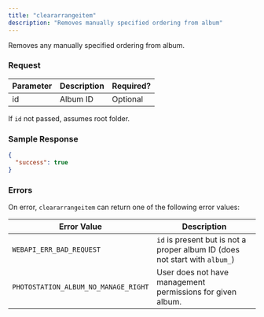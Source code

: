 ```yaml
---
title: "cleararrangeitem"
description: "Removes manually specified ordering from album"
---
```


Removes any manually specified ordering from album.

### Request ###

Parameter|Description|Required?
---------|-----------|---------
id       |Album ID   | Optional

If `id` not passed, assumes root folder.

### Sample Response ###

```json
{
  "success": true
}
```

### Errors ###

On error, `cleararrangeitem` can return one of the following error values:

Error Value|Description
-----------|-----------
`WEBAPI_ERR_BAD_REQUEST`|`id` is present but is not a proper album ID (does not start with `album_`)
`PHOTOSTATION_ALBUM_NO_MANAGE_RIGHT`|User does not have management permissions for given album.

